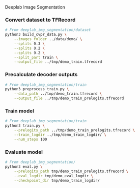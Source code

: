 Deeplab Image Segmentation

### Convert dataset to TFRecord

```bash
# From deeplab_img_segmentation/dataset
python3 build_cvpr_data.py \
    --images_folder ../data/demo/ \
    --splits 0.3 \
    --splits 0.2 \
    --splits 0.2 \
    --split_part train \
    --output_file ../tmp/demo_train.tfrecord
```

### Precalculate decoder outputs
```bash
# From deeplab_img_segmentation/train
python3 preprocess_train.py \
    --data_path ../tmp/demo_train.tfrecord \
    --output_file ../tmp/demo_train_prelogits.tfrecord
```

### Train model
```bash
# From deeplab_img_segmentation/train
python3 train.py \
    --prelogits_path ../tmp/demo_train_prelogits.tfrecord \
    --train_logdir ../tmp/demo_train_logdir/ \
    --num_steps 100
```

### Evaluate model
```bash
# From deeplab_img_segmentation/
python3 eval.py \
    --prelogits_path tmp/demo_train_prelogits.tfrecord \
    --eval_logdir tmp/demo_eval_logdir \
    --checkpoint_dir tmp/demo_train_logdir/
```